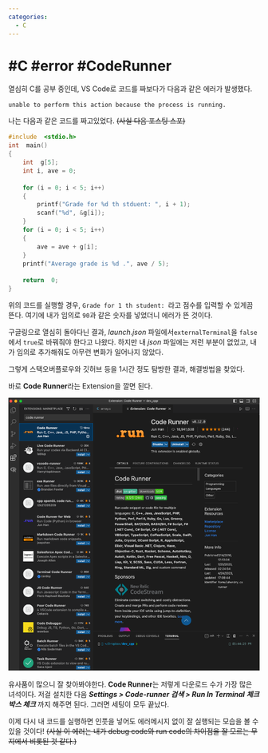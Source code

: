 ```yaml
---
categories:
  - C
---
```


# #C #error #CodeRunner

열심히 C를 공부 중인데, VS Code로 코드를 짜보다가 다음과 같은 에러가 발생했다.

```
unable to perform this action because the process is running.
```

나는 다음과 같은 코드를 짜고있었다. ~~(사실 다음 포스팅 스포)~~

```c
#include  <stdio.h>
int  main()
{
	int  g[5];
	int i, ave = 0; 

	for (i = 0; i < 5; i++)
	{
		printf("Grade for %d th stduent: ", i + 1);
		scanf("%d", &g[i]);
	}
	for (i = 0; i < 5; i++)
	{
		ave = ave + g[i];
	}
	printf("Average grade is %d .", ave / 5);

	return  0;
}
```

위의 코드를 실행할 경우, `Grade for 1 th student: `라고 점수를 입력할 수 있게끔 뜬다. 여기에 내가 임의로 `90`과 같은 숫자를 넣었더니 에러가 뜬 것이다.

구글링으로 열심히 돌아다닌 결과, *launch.json* 파일에서`externalTerminal`을 `false`에서 `true`로 바꿔줘야 한다고 나왔다. 하지만 내 *json* 파일에는 저런 부분이 없었고, 내가 임의로 추가해줘도 아무런 변화가 일어나지 않았다.

그렇게 스택오버플로우와 깃허브 등을 1시간 정도 탐방한 결과, 해결방법을 찾았다.

바로 **Code Runner**라는 Extension을 깔면 된다.

![enter image description here](https://raw.githubusercontent.com/arrow-economist/imageslibrary/main/coderunner1.png)

유사품이 많으니 잘 찾아봐야한다. **Code Runner**는 저렇게 다운로드 수가 가장 많은 녀석이다. 저걸 설치한 다음 ***Settings > Code-runner 검색 > Run In Terminal 체크박스 체크*** 까지 해주면 된다. 그러면 세팅이 모두 끝났다.

이제 다시 내 코드를 실행하면 인풋을 넣어도 에러메시지 없이 잘 실행되는 모습을 볼 수 있을 것이다!
~~(사실 이 에러는 내가 debug code와 run code의 차이점을 잘 모르는 무지에서 비롯된 것 같다.)~~
<!--stackedit_data:
eyJoaXN0b3J5IjpbMTcxMDYwNTQ3NiwxMTUwMzI2ODEzLC0xOT
YyNjA1OTYwXX0=
-->